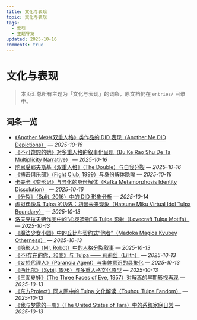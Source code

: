 ```yaml
---
title: 文化与表现
topic: 文化与表现
tags:
  - 索引
  - 主题导览
updated: 2025-10-16
comments: true
---
```


# 文化与表现

> 本页汇总所有主题为「文化与表现」的词条，原文档仍在 `entries/` 目录中。

## 词条一览

- [《Another Me》/《双重人格》类作品的 DID 表现（Another Me DID Depictions）](Another-Me-DID-Depictions.md) — *2025-10-16*
- [《不可饶恕的她》对多重人格的叙事化呈现（Bu Ke Rao Shu De Ta Multiplicity Narrative）](Bu-Ke-Raoshu-De-Ta-Multiplicity-Narrative.md) — *2025-10-16*
- [陀思妥耶夫斯基《双重人格》（The Double）与自我分裂](Dostoevsky-The-Double-Self-Division.md) — *2025-10-16*
- [《搏击俱乐部》（Fight Club, 1999）与身份解体隐喻](Fight-Club-1999-Identity-Metaphor.md) — *2025-10-16*
- [卡夫卡《变形记》与异化的身份解体（Kafka Metamorphosis Identity Dissolution）](Kafka-Metamorphosis-Identity-Dissolution.md) — *2025-10-16*
- [《分裂》（Split, 2016）中的 DID 形象分析](Split-2016-DID-Representation.md) — *2025-10-14*
- [虚拟偶像与 Tulpa 的边界：初音未来现象（Hatsune Miku Virtual Idol Tulpa Boundary）](Hatsune-Miku-Virtual-Idol-Tulpa-Boundary.md) — *2025-10-13*
- [洛夫克拉夫特作品中的“心灵造物”与 Tulpa 影射（Lovecraft Tulpa Motifs）](Lovecraft-Tulpa-Motifs.md) — *2025-10-13*
- [《魔法少女小圆》中的丘比与契约式“他者”（Madoka Magica Kyubey Otherness）](Madoka-Magica-Kyubey-Otherness.md) — *2025-10-13*
- [《隐形人》（Mr. Robot）中的人格分裂叙事](Mr-Robot-DID-Narrative.md) — *2025-10-13*
- [《不/存在的你，和我》与 Tulpa —— 莉莉丝（Lilith）](Nonexistent-You-And-Me-Tulpa-Lilith.md) — *2025-10-13*
- [《妄想代理人》（Paranoia Agent）与集体意识的具象化](Paranoia-Agent-Collective-Consciousness.md) — *2025-10-13*
- [《西比尔》（Sybil, 1976）与多重人格文化原型](Sybil-1976-Cultural-Prototype.md) — *2025-10-13*
- [《三面夏娃》（The Three Faces of Eve, 1957）对解离的早期影视再现](Three-Faces-Of-Eve-1957-Dissociation.md) — *2025-10-13*
- [《东方Project》同人圈中的 Tulpa 文化解读（Touhou Tulpa Fandom）](Touhou-Tulpa-Fandom.md) — *2025-10-13*
- [《我与梦露的一周》（The United States of Tara）中的系统家庭日常](United-States-Of-Tara-System-Daily-Life.md) — *2025-10-13*
